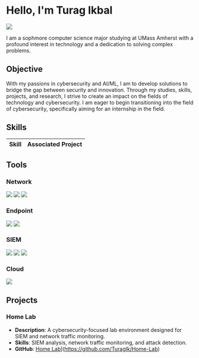 # Hello, I'm Turag Ikbal
<a href="https://www.linkedin.com/in/turag-ikbal-aa2ba116b/"><img src="https://img.shields.io/badge/-LinkedIn-0072b1?&style=for-the-badge&logo=linkedin&logoColor=white" /></a>

I am a sophmore computer science major studying at UMass Amherst with a profound interest in technology and a dedication to solving complex problems.

## Objective

With my passions in cybersecurity and AI/ML, I am to develop solutions to bridge the gap between security and innovation. Through my studies, skills, projects, and research, I strive to create an impact on the fields of technology and cybersecurity. I am eager to begin transitioning into the field of cybersecurity, specifically aiming for an internship in the field.

## Skills

| Skill                                         | Associated Project         |
|-----------------------------------------------|----------------------------|

## Tools

### Network  
<div> 
<a href="https://www.wireshark.org/" target="_blank"><img src="https://img.shields.io/badge/-Wireshark-1679A7?&style=for-the-badge&logo=Wireshark&logoColor=white" /></a> 
<a href="https://suricata.io/" target="_blank"><img src="https://img.shields.io/badge/-Suricata-EF3B2D?&style=for-the-badge&logo=Suricata&logoColor=white" /></a> 
<a href="https://zeek.org/" target="_blank"><img src="https://img.shields.io/badge/-Zeek-777BB4?&style=for-the-badge&logo=Zeek&logoColor=white" /></a> 
</div>

### Endpoint  
<div> 
<a href="https://www.microsoft.com/en-us/security/business/threat-protection/microsoft-defender-endpoint" target="_blank"><img src="https://img.shields.io/badge/-Microsoft_Defender_for_Endpoint-00A4EF?&style=for-the-badge&logo=Microsoft&logoColor=white" /></a> 
<a href="https://www.velocidex.com/velociraptor/" target="_blank"><img src="https://img.shields.io/badge/-Velociraptor-4B275F?&style=for-the-badge&logo=Velociraptor&logoColor=white" /></a> 
</div>

### SIEM  
<div> 
<a href="https://azure.microsoft.com/en-us/products/microsoft-sentinel/" target="_blank"><img src="https://img.shields.io/badge/-Microsoft_Sentinel-0078D4?&style=for-the-badge&logo=Microsoft&logoColor=white" /></a> 
<a href="https://www.splunk.com/" target="_blank"><img src="https://img.shields.io/badge/-Splunk-000000?&style=for-the-badge&logo=Splunk&logoColor=white" /></a> 
<a href="https://www.elastic.co/" target="_blank"><img src="https://img.shields.io/badge/-Elastic-005571?&style=for-the-badge&logo=Elastic&logoColor=white" /></a> 
</div>

### Cloud  
<div> 
<a href="https://azure.microsoft.com/" target="_blank"><img src="https://img.shields.io/badge/-Microsoft_Azure-0078D4?&style=for-the-badge&logo=Microsoft%20Azure&logoColor=white" /></a> 
</div>


## Projects

### Home Lab  
- **Description**: A cybersecurity-focused lab environment designed for SIEM and network traffic monitoring.  
- **Skills**: SIEM analysis, network traffic monitoring, and attack detection.  
- **GitHub**: [Home Lab]([https://github.com/Turag-Ikbal/detection-lab)](https://github.com/TuragIk/Home-Lab)

  
